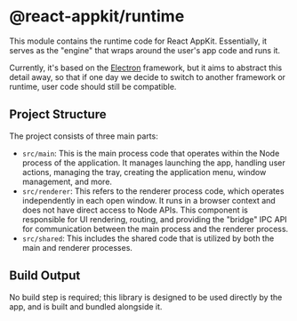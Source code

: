 # @react-appkit/runtime

This module contains the runtime code for React AppKit. Essentially, it serves as the "engine" that wraps around the user's app code and runs it.

Currently, it's based on the [Electron](https://www.electronjs.org/) framework, but it aims to abstract this detail away, so that if one day we decide to switch to another framework or runtime, user code should still be compatible.

## Project Structure
The project consists of three main parts:

- `src/main`: This is the main process code that operates within the Node process of the application. It manages launching the app, handling user actions, managing the tray, creating the application menu, window management, and more.
- `src/renderer`: This refers to the renderer process code, which operates independently in each open window. It runs in a browser context and does not have direct access to Node APIs. This component is responsible for UI rendering, routing, and providing the "bridge" IPC API for communication between the main process and the renderer process.
- `src/shared`: This includes the shared code that is utilized by both the main and renderer processes.

## Build Output
No build step is required; this library is designed to be used directly by the app, and is built and bundled alongside it.
